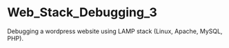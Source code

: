 # Web_Stack_Debugging_3
Debugging a wordpress website using LAMP stack (Linux, Apache, MySQL, PHP).
